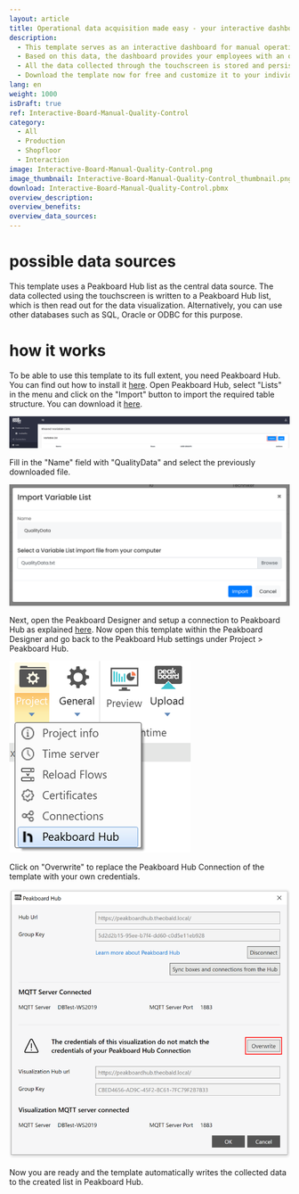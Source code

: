 ```yaml
---
layout: article
title: Operational data acquisition made easy - your interactive dashboard for quality control
description: 
  - This template serves as an interactive dashboard for manual operational data acquisition in quality control. Through a touchscreen display, workers can interact with the dashboard and make entries on the items inspected. If an item is without defects, the worker can log this by pressing the "OK" button. If an item is faulty, the error can be specified in more detail using the corresponding buttons.
  - Based on this data, the dashboard provides your employees with an overview of their own and neighboring production lines. Thanks to the real-time visualization, they also see immediately if a certain error has become disproportionately frequent. This allows them to react quickly and optimize the corresponding production process immediately.
  - All the data collected through the touchscreen is stored and persisted in a list in Peakboard Hub. This allows you to use the data not only for a real-time overview, but also for historical analysis. The long-term analysis can be performed either via this dashboard or using a BI tool such as Power BI, Tableau or Click.
  - Download the template now for free and customize it to your individual needs or your company's corporate design. For even easier usability, all scripts in this template were created using Peakboard Building Blocks, our low-code script editor.
lang: en
weight: 1000
isDraft: true
ref: Interactive-Board-Manual-Quality-Control
category:
  - All
  - Production
  - Shopfloor
  - Interaction
image: Interactive-Board-Manual-Quality-Control.png
image_thumbnail: Interactive-Board-Manual-Quality-Control_thumbnail.png
download: Interactive-Board-Manual-Quality-Control.pbmx
overview_description:
overview_benefits:
overview_data_sources:
---
```

# possible data sources
This template uses a Peakboard Hub list as the central data source. The data collected using the touchscreen is written to a Peakboard Hub list, which is then read out for the data visualization. Alternatively, you can use other databases such as SQL, Oracle or ODBC for this purpose.

# how it works
To be able to use this template to its full extent, you need Peakboard Hub. You can find out how to install it [here](https://help.peakboard.com/hub/de-hub_installation.html). Open Peakboard Hub, select "Lists" in the menu and click on the "Import" button to import the required table structure. You can download it <a href="QualityData.txt" class="inline" download>here</a>.

![](img/peakboard-hub-lists.png)

Fill in the "Name" field with "QualityData" and select the previously downloaded file.

![](img/peakboard-hub-import-list.png)

 
 Next, open the Peakboard Designer and setup a connection to Peakboard Hub as explained [here](https://help.peakboard.com/hub/de-hub_connectpbdesigner.html). Now open this template within the Peakboard Designer and go back to the Peakboard Hub settings under Project > Peakboard Hub.

 ![](img/peakboard-designer-hub-settings.png)

Click on "Overwrite" to replace the Peakboard Hub Connection of the template with your own credentials.

 ![](img/peakboard-designer-overwrite-credentials.png)

 Now you are ready and the template automatically writes the collected data to the created list in Peakboard Hub.
